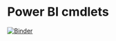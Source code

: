 # Power BI cmdlets

[![Binder](https://mybinder.org/badge_logo.svg)](https://mybinder.org/v2/gh/itsnotaboutthecell/PowerBI-cmdlets/master?urlpath=lab)